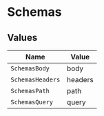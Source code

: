 # Schemas


## Values

| Name             | Value            |
| ---------------- | ---------------- |
| `SchemasBody`    | body             |
| `SchemasHeaders` | headers          |
| `SchemasPath`    | path             |
| `SchemasQuery`   | query            |